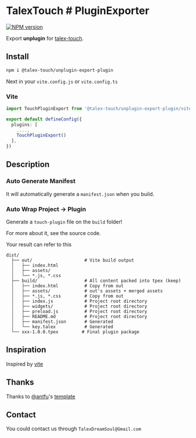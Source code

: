 # TalexTouch # PluginExporter

[![NPM version](https://img.shields.io/npm/v/@talex-touch/unplugin-export-plugin?color=a1b858&label=)](https://www.npmjs.com/package/unplugin-starter)

Export **unplugin** for [talex-touch](https://github.com/talex-touch/talex-touch).

## Install

```bash
npm i @talex-touch/unplugin-export-plugin
```

Next in your `vite.config.js` or `vite.config.ts`

### Vite

``` ts
import TouchPluginExport from '@talex-touch/unplugin-export-plugin/vite'

export default defineConfig({
  plugins: [
    ....,
    TouchPluginExport()
  ],
})
```

## Description

### Auto Generate Manifest

It will automatically generate a `manifest.json` when you build.

### Auto Wrap Project -> Plugin

Generate a `touch-plugin` file on the `build` folder!

For more about it, see the source code.

Your result can refer to this

```
dist/
  ├── out/                    # Vite build output
  │   ├── index.html
  │   ├── assets/
  │   └── *.js, *.css
  ├── build/                  # All content packed into tpex (keep)
  │   ├── index.html          # Copy from out
  │   ├── assets/             # out's assets + merged assets
  │   ├── *.js, *.css         # Copy from out
  │   ├── index.js            # Project root directory
  │   ├── widgets/            # Project root directory
  │   ├── preload.js          # Project root directory
  │   ├── README.md           # Project root directory
  │   ├── manifest.json       # Generated
  │   └── key.talex           # Generated
  └── xxx-1.0.0.tpex         # Final plugin package
```

## Inspiration

Inspired by [vite](https://vitejs.dev/)

## Thanks

Thanks to [@antfu](https://github.com/antfu)'s [template](https://github.com/antfu/unplugin-starter)

## Contact

You could contact us through `TalexDreamSoul@Gmail.com`
